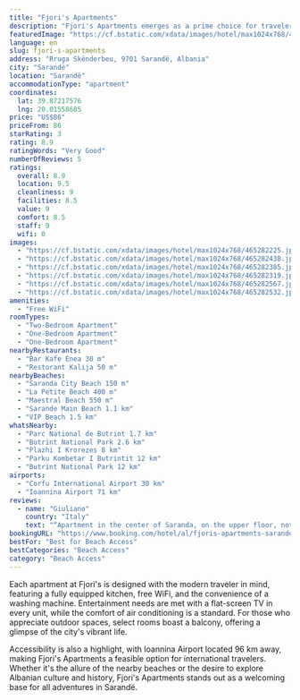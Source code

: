 ```yaml
---
title: "Fjori's Apartments"
description: "Fjori's Apartments emerges as a prime choice for travelers seeking comfort and convenience in the heart of Sarandë."
featuredImage: "https://cf.bstatic.com/xdata/images/hotel/max1024x768/465282225.jpg?k=ca295381c92a722ae64f70f2467f2ef814f36864982ba82d22dc86525ae118e2&o=&hp=1"
language: en
slug: fjori-s-apartments
address: "Rruga Skënderbeu, 9701 Sarandë, Albania"
city: "Sarandë"
location: "Sarandë"
accommodationType: "apartment"
coordinates:
  lat: 39.87217576
  lng: 20.01558685
price: "US$86"
priceFrom: 86
starRating: 3
rating: 8.9
ratingWords: "Very Good"
numberOfReviews: 5
ratings:
  overall: 8.9
  location: 9.5
  cleanliness: 9
  facilities: 8.5
  value: 9
  comfort: 8.5
  staff: 9
  wifi: 0
images:
  - "https://cf.bstatic.com/xdata/images/hotel/max1024x768/465282225.jpg?k=ca295381c92a722ae64f70f2467f2ef814f36864982ba82d22dc86525ae118e2&o=&hp=1"
  - "https://cf.bstatic.com/xdata/images/hotel/max1024x768/465282438.jpg?k=9b13318d0e4fadde5fa5446a6a2e15cbe7ac44e50e08bb0c3949719cb709dc3d&o=&hp=1"
  - "https://cf.bstatic.com/xdata/images/hotel/max1024x768/465282385.jpg?k=9ba1334903e000b9514c3d25bf87f9fb3dc06e8c6033a1bfc7cb3ede8a2e61c4&o=&hp=1"
  - "https://cf.bstatic.com/xdata/images/hotel/max1024x768/465282319.jpg?k=0fe655b47f5d2ffd4829563c72350d41994b98eb7d854bae46a107ab3b50257e&o=&hp=1"
  - "https://cf.bstatic.com/xdata/images/hotel/max1024x768/465282567.jpg?k=63e0bbc965ce5f88bbd14018bdf52d5a1c9de74db90ccf2c2c987ef3fdce3f9f&o=&hp=1"
  - "https://cf.bstatic.com/xdata/images/hotel/max1024x768/465282532.jpg?k=63aef1f2ad467790f4385b71dae146ba458911210e64353be6205d05b2afa494&o=&hp=1"
amenities:
  - "Free WiFi"
roomTypes:
  - "Two-Bedroom Apartment"
  - "One-Bedroom Apartment"
  - "One-Bedroom Apartment"
nearbyRestaurants:
  - "Bar Kafe Enea 30 m"
  - "Restorant Kalija 50 m"
nearbyBeaches:
  - "Saranda City Beach 150 m"
  - "La Petite Beach 400 m"
  - "Maestral Beach 550 m"
  - "Sarande Main Beach 1.1 km"
  - "VIP Beach 1.5 km"
whatsNearby:
  - "Parc National de Butrint 1.7 km"
  - "Butrint National Park 2.6 km"
  - "Plazhi I Krorezes 8 km"
  - "Parku Kombetar I Butrintit 12 km"
  - "Butrint National Park 12 km"
airports:
  - "Corfu International Airport 30 km"
  - "Ioannina Airport 71 km"
reviews:
  - name: "Giuliano"
    country: "Italy"
    text: "“Apartment in the center of Saranda, on the upper floor, nothing was missing, the owner changed our sheets and towels after 5 days, it was perfect 14 days, the beds were comfortable and the kitchen had all the equipment to cook with.”"
bookingURL: "https://www.booking.com/hotel/al/fjoris-apartments-sarande.en-gb.html?aid=8035640"
bestFor: "Best for Beach Access"
bestCategories: "Beach Access"
category: "Beach Access"
---
```


Each apartment at Fjori's is designed with the modern traveler in mind, featuring a fully equipped kitchen, free WiFi, and the convenience of a washing machine. Entertainment needs are met with a flat-screen TV in every unit, while the comfort of air conditioning is a standard. For those who appreciate outdoor spaces, select rooms boast a balcony, offering a glimpse of the city's vibrant life.

Accessibility is also a highlight, with Ioannina Airport located 96 km away, making Fjori's Apartments a feasible option for international travelers. Whether it's the allure of the nearby beaches or the desire to explore Albanian culture and history, Fjori's Apartments stands out as a welcoming base for all adventures in Sarandë.